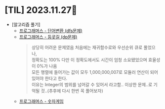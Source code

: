 # [TIL] 2023.11.27📒

* [알고리즘 풀기]
  * [프로그래머스 - 단어변환 (dfs문제)](https://github.com/elephant97/PROGRAMMERS/blob/main/Java/Level%203/%EB%8B%A8%EC%96%B4%EB%B3%80%ED%99%98.java)
  * [프로그래머스 - 등굣길 (dp문제)](https://github.com/elephant97/PROGRAMMERS/blob/main/Java/Level%203/%EB%93%B1%EA%B5%A3%EA%B8%B8.java)
     > 상당히 어려운 문제였음 처음에는 재귀함수로와 우선순위 큐로 풀었으나,   
     > 정확도는 100% 다만 이 정확도에서도 시간이 엄청 소요됐었으며 효율성이 0%가 나옴   
     > 모든 행렬에 들어가는 값이 모두 1,000,000,007로 모듈러 연산이 되어있어야 한다고 한다.   
     > 이유는 Integer의 범위를 넘어갈 수 있어서 라고함.. 이상한 문제..로 기억될 것..(추후에 다시 한번 꼭 풀어보자)
  * [프로그래머스 - 숫자게임](https://github.com/elephant97/PROGRAMMERS/blob/main/Java/Level%203/%EC%88%AB%EC%9E%90%EA%B2%8C%EC%9E%84.java)
